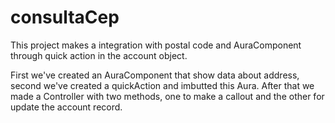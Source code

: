 # consultaCep
This project makes a integration with postal code and AuraComponent through quick action in the account object.

First we've created an AuraComponent that show data about address, second we've created a quickAction and imbutted this Aura.
After that we made a Controller with two methods, one to make a callout and the other for update the account record. 
